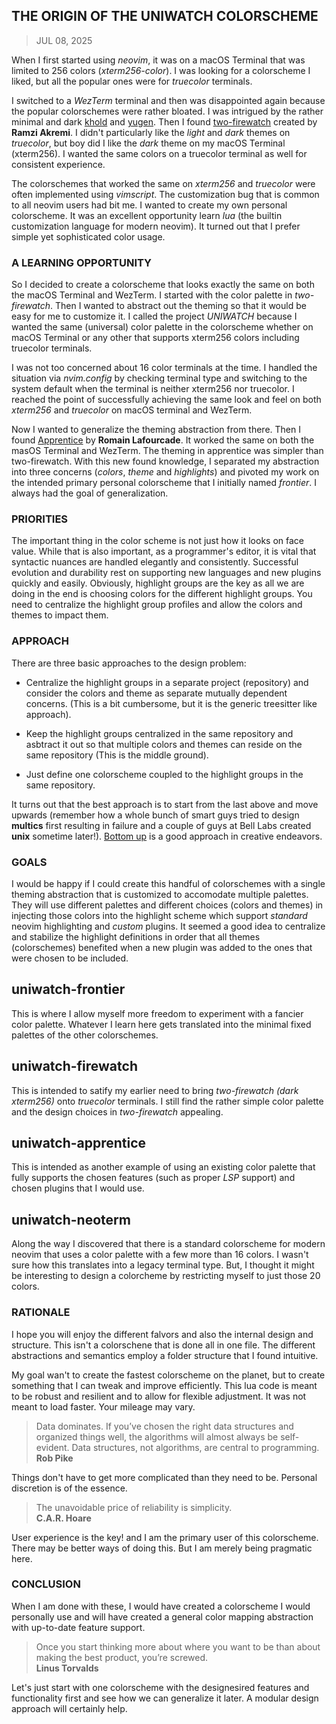 ## THE ORIGIN OF THE UNIWATCH COLORSCHEME
> JUL 08, 2025

When I first started using _neovim_, it was on a macOS Terminal that was limited
to 256 colors (_xterm256-color_).  I was looking for a colorscheme I liked, but
all the popular ones were for _truecolor_ terminals.

I switched to a _WezTerm_ terminal and then was disappointed again because
the popular colorschemes were rather bloated.  I was intrigued by the
rather minimal and dark [khold](https://github.com/metalelf0/black-metal-theme-neovim)
and [yugen](https://https://github.com/bettervim/yugen.nvim).
Then I found [two-firewatch](https://github.com/rakr/vim-two-firewatch)
created by **Ramzi Akremi**.
I didn't particularly like the _light_ and _dark_ themes on _truecolor_,
but boy did I like the _dark_ theme on my macOS Terminal (xterm256).
I wanted the same colors on a truecolor terminal as well for consistent experience.

The colorschemes that worked the same on _xterm256_ and _truecolor_ were often
implemented using _vimscript_.  The customization bug that is common to all neovim
users had bit me.  I wanted to create my own personal colorscheme.
It was an excellent opportunity learn _lua_ (the builtin customization language
for modern neovim).  It turned out that I prefer simple yet sophisticated
color usage.  

### A LEARNING OPPORTUNITY

So I decided to create a colorscheme that looks exactly the same on both the
macOS Terminal and WezTerm.  I started with the color palette in _two-firewatch_.
Then I wanted to abstract out the theming so that it would be easy for me to
customize it.  I called the project _UNIWATCH_ because I wanted the same
(universal) color palette in the colorscheme whether on macOS Terminal or
any other that supports xterm256 colors including truecolor terminals.

I was not too concerned about 16 color terminals at the time.
I handled the situation via _nvim.config_ by checking terminal type and switching
to the system default when the terminal is neither xterm256 nor truecolor.
I reached the point of successfully achieving the same look and feel on both
_xterm256_ and _truecolor_ on macOS terminal and WezTerm.

Now I wanted to generalize the theming abstraction from there.  Then I found
[Apprentice](https://github.com/romainl/Apprentice) by **Romain Lafourcade**.
It worked the same on both the masOS Terminal and WezTerm.  The theming in
apprentice was simpler than two-firewatch.
With this new found knowledge, I separated my abstraction into three concerns
(_colors_, _theme_ and _highlights_) and pivoted my work on the intended primary
personal colorscheme that I initially named _frontier_.
I always had the goal of generalization.

### PRIORITIES

The important thing in the color scheme is not just how it looks on face value.
While that is also important, as a programmer's editor, it is vital that
syntactic nuances are handled elegantly and consistently.
Successful evolution and durability rest on supporting new languages and
new plugins quickly and easily.
Obviously, highlight groups are the key as all we are doing in the end is
choosing colors for the different highlight groups.
You need to centralize the highlight group profiles and allow the colors and
themes to impact them.

### APPROACH

There are three basic approaches to the design problem:  

* Centralize the highlight groups in a separate project (repository)
and consider the colors and theme as separate mutually dependent concerns.
(This is a bit cumbersome, but it is the generic treesitter like approach).

* Keep the highlight groups centralized in the same repository and asbtract
it out so that multiple colors and themes can reside on the same repository
(This is the middle ground).

* Just define one colorscheme coupled to the highlight groups in the
same repository.

It turns out that the best approach is to start from the last above and move
upwards (remember how a whole bunch of smart guys tried to design **multics**
first resulting in failure and a couple of guys at Bell Labs created **unix**
sometime later!).
[Bottom up](https://rubocode.github.io/blog/2018-08-17/top-down-and-bottom-up)
is a good approach in creative endeavors.

### GOALS

I would be happy if I could create this handful of colorschemes with a single
theming abstraction that is customized to accomodate multiple palettes.
They will use different palettes and different choices (colors and themes) in
injecting those colors into the highlight scheme which support _standard_
neovim highlighting and _custom_ plugins.  It seemed a good idea to
centralize and stabilize the highlight definitions in order that all themes
(colorschemes) benefited when a new plugin was added to the ones that were
chosen to be included.

## uniwatch-frontier
This is where I allow myself more freedom to experiment with a fancier color palette.
Whatever I learn here gets translated into the minimal fixed palettes of the other
colorschemes.

## uniwatch-firewatch
This is intended to satify my earlier need to bring _two-firewatch (dark xterm256)_
onto _truecolor_ terminals.  I still find the rather simple color palette and
the design choices in _two-firewatch_ appealing.

## uniwatch-apprentice
This is intended as another example of using an existing color palette that fully
supports the chosen features (such as proper _LSP_ support) and chosen plugins
that I would use.

## uniwatch-neoterm
Along the way I discovered that there is a standard colorscheme for modern neovim
that uses a color palette with a few more than 16 colors.  I wasn't sure how this
translates into a legacy terminal type.  But, I thought it might be interesting
to design a colorcheme by restricting myself to just those 20 colors.

### RATIONALE

I hope you will enjoy the different falvors and also the internal design
and structure.  This isn't a colorschene that is done all in one file.
The different abstractions and semantics employ a folder structure that
I found intuitive.

My goal wan't to create the fastest colorscheme on the planet, but to create
something that I can tweak and improve efficiently.
This lua code is meant to be robust and resilient and to allow for flexible
adjustment.  It was not meant to load faster.  Your mileage may vary.

> Data dominates. If you’ve chosen the right data structures and organized
> things well, the algorithms will almost always be self-evident.
> Data structures, not algorithms, are central to programming.  
> **Rob Pike**

Things don't have to get more complicated than they need to be.
Personal discretion is of the essence.

> The unavoidable price of reliability is simplicity.  
> **C.A.R. Hoare**

User experience is the key! and I am the primary user of this
colorscheme.  There may be better ways of doing this.
But I am merely being pragmatic here.

### CONCLUSION

When I am done with these, I would have created a colorscheme I would
personally use and will have created a general color mapping abstraction with
up-to-date feature support.

> Once you start thinking more about where you want to be than about
> making the best product, you’re screwed.  
> **Linus Torvalds**  

Let's just start with one colorscheme with the designesired features and functionality
first and see how we can generalize it later.  A modular design approach will
certainly help.

